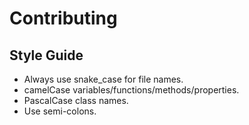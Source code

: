 # Contributing

## Style Guide

-   Always use snake_case for file names.
-   camelCase variables/functions/methods/properties.
-   PascalCase class names.
-   Use semi-colons.
